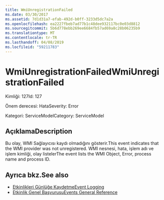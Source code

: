 ```yaml
---
title: WmiUnregistrationFailed
ms.date: 03/30/2017
ms.assetid: 7d1d31a7-efab-492d-b0ff-3233d5dc7a2a
ms.openlocfilehash: ea2227fbeb7ad77b1c48dee932117bc0e03d8812
ms.sourcegitcommit: 5b6d778ebb269ee6684fb57ad69a8c28b06235b9
ms.translationtype: MT
ms.contentlocale: tr-TR
ms.lasthandoff: 04/08/2019
ms.locfileid: "59211783"
---
```

# <a name="wmiunregistrationfailed"></a><span data-ttu-id="57681-102">WmiUnregistrationFailed</span><span class="sxs-lookup"><span data-stu-id="57681-102">WmiUnregistrationFailed</span></span>
<span data-ttu-id="57681-103">Kimliği: 127</span><span class="sxs-lookup"><span data-stu-id="57681-103">Id: 127</span></span>  
  
 <span data-ttu-id="57681-104">Önem derecesi: Hata</span><span class="sxs-lookup"><span data-stu-id="57681-104">Severity: Error</span></span>  
  
 <span data-ttu-id="57681-105">Kategori: ServiceModel</span><span class="sxs-lookup"><span data-stu-id="57681-105">Category: ServiceModel</span></span>  
  
## <a name="description"></a><span data-ttu-id="57681-106">Açıklama</span><span class="sxs-lookup"><span data-stu-id="57681-106">Description</span></span>  
 <span data-ttu-id="57681-107">Bu olay, WMI Sağlayıcısı kaydı olmadığını gösterir.</span><span class="sxs-lookup"><span data-stu-id="57681-107">This event indicates that the WMI provider was not unregistered.</span></span> <span data-ttu-id="57681-108">WMI nesnesi, hata, işlem adı ve işlem kimliği, olay listeler</span><span class="sxs-lookup"><span data-stu-id="57681-108">The event lists the WMI Object, Error, process name and process ID.</span></span>  
  
## <a name="see-also"></a><span data-ttu-id="57681-109">Ayrıca bkz.</span><span class="sxs-lookup"><span data-stu-id="57681-109">See also</span></span>

- [<span data-ttu-id="57681-110">Etkinlikleri Günlüğe Kaydetme</span><span class="sxs-lookup"><span data-stu-id="57681-110">Event Logging</span></span>](../../../../../docs/framework/wcf/diagnostics/event-logging/index.md)
- [<span data-ttu-id="57681-111">Etkinlik Genel Başvurusu</span><span class="sxs-lookup"><span data-stu-id="57681-111">Events General Reference</span></span>](../../../../../docs/framework/wcf/diagnostics/event-logging/events-general-reference.md)
